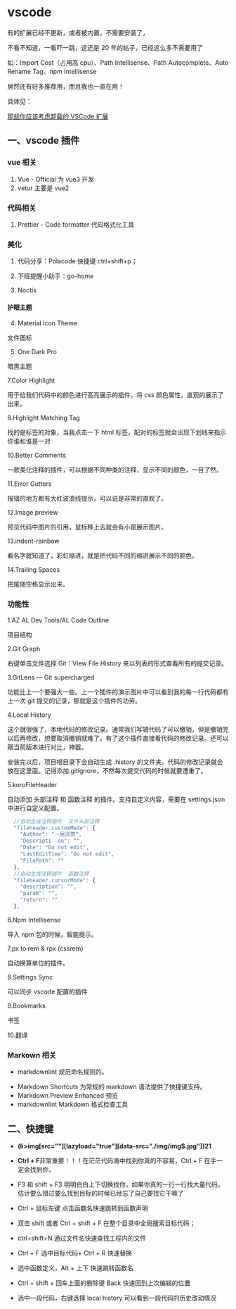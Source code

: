# vscode

有的扩展已经不更新，或者被内置，不需要安装了，

不看不知道，一看吓一跳，这还是 20 年的帖子，已经这么多不需要用了

如：Import Cost（占用高 cpu）、Path Intellisense、Path Autocomplete、Auto Rename Tag、npm Intellisense

居然还有好多推荐用，而且我也一直在用！

具体见：

[那些你应该考虑卸载的 VSCode 扩展](https://juejin.cn/post/6844904115798016008)

## 一、vscode 插件

### vue 相关

1. Vue - Official 为 vue3 开发
2. vetur 主要是 vue2

### 代码相关

1. Prettier - Code formatter
   代码格式化工具

### 美化

1. 代码分享：Polacode 快捷键 ctrl+shift+p；

2. 下班提醒小助手：go-home

3. Noctis

#### 护眼主题

4. Material Icon Theme

文件图标

5. One Dark Pro

暗黑主题

7.Color Highlight

用于给我们代码中的颜色进行高亮展示的插件，将 css 颜色属性，直观的展示了出来。

8.Highlight Matching Tag

找的是标签的对象，当我点击一下 html 标签，配对的标签就会出现下划线来指示你谁和谁是一对

10.Better Comments

一款美化注释的插件，可以根据不同种类的注释，显示不同的颜色，一目了然。

11.Error Gutters

报错的地方都有大红波浪线提示，可以说是非常的直观了。

12.Image preview

预览代码中图片的引用，鼠标移上去就会有小窗展示图片。

13.indent-rainbow

看名字就知道了，彩虹缩进，就是把代码不同的缩进展示不同的颜色。

14.Trailing Spaces

把尾随空格显示出来。

### 功能性

1.AZ AL Dev Tools/AL Code Outline

项目结构

2.Git Graph

右键单击文件选择 Git：View File History 来以列表的形式查看所有的提交记录。

3.GitLens — Git supercharged

功能比上一个要强大一些。上一个插件的演示图片中可以看到我的每一行代码都有上一次 git 提交的记录，那就是这个插件的功劳。

4.Local History

这个就很强了，本地代码的修改记录。通常我们写错代码了可以撤销，但是撤销完以后再修改，想要取消撤销就难了。有了这个插件直接看代码的修改记录。还可以跟当前版本进行对比，神器。

安装完以后，项目根目录下会自动生成 .history 的文件夹。代码的修改记录就会放在这里面。记得添加.gitignore，不然每次提交代码的时候就要遭重了。

5.koroFileHeader

自动添加 头部注释 和 函数注释 的插件。支持自定义内容，需要在 settings.json 中进行自定义配置。

```js
  //自动生成注释插件  文件头部注释
  "fileheader.customMade": {
    "Author": "一尾流莺",
    "Descripti  on": "",
    "Date": "Do not edit",
    "LastEditTime": "Do not edit",
    "FilePath": ""
  },
  //自动生成注释插件  函数注释
  "fileheader.cursorMode": {
    "description": "",
    "param": "",
    "return": ""
  },
```

6.Npm Intellisense

导入 npm 包的时候，智能提示。

7.px to rem & rpx (cssrem)

自动换算单位的插件。

8.Settings Sync

可以同步 vscode 配置的插件

9.Bookmarks

书签

10.翻译

### Markown 相关

- markdownlint 规范命名规则的。

* Markdown Shortcuts 为常规的 markdown 语法提供了快捷键支持。
* Markdown Preview Enhanced 预览
* markdownlint Markdown 格式检查工具

## 二、快捷键

- **(li>img[src=""][lazyload="true"][data-src="./img/img$.jpg"])21**

* **Ctrl + F**非常重要！！！在茫茫代码海中找到你真的不容易，Ctrl + F 在手一定会找到你，

- F3 和 shift + F3 明明白白上下切换找你。如果你真的一行一行找大量代码，估计要么错过要么找到目标的时候已经忘了自己要找它干嘛了
- Ctrl + 鼠标左键 点击函数名快速跳转到函数声明

- 双击 shift 或者 Ctrl + shift + F 在整个目录中全局搜索目标代码；

- ctrl+shift+N 通过文件名快速查找工程内的文件

- Ctrl + F 选中目标代码+ Ctrl + R 快速替换

- 选中函数定义，Alt + 上下 快速跳转函数名

- Ctrl + shift + 回车上面的删除键 Back 快速回到上次编辑的位置
- 选中一段代码，右键选择 local history 可以看到一段代码的历史改动情况
